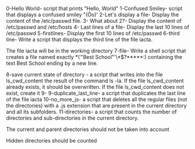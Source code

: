 0-Hello World- script that prints “Hello, World"
1-Confused Smiley- script that displays a confused smiley "(Ôo)'
2-Let's display a file- Display the content of the /etc/passwd file.
3- What about 2?- Display the content of /etc/passwd and /etc/hosts
4- Last lines of a file- Display the last 10 lines of /etc/passwd
5-firstlines- Display the first 10 lines of /etc/passwd
6-third line- Write a script that displays the third line of the file iacta.



The file iacta will be in the working directory
7-file- Write a shell script that creates a file named exactly \*\\'"Best School"\'\\*$\?\*\*\*\*\*:) containing the text Best School ending by a new line.





8-save current state of directory - a script that writes into the file ls_cwd_content the result of the command ls -la. If the file ls_cwd_content already exists, it should be overwritten. If the file ls_cwd_content does not exist, create it
9- 9-duplicate_last_line-  a script that duplicates the last line of the file iacta
10-no_more_js- a script that deletes all the regular files (not the directories) with a .js extension that are present in the current directory and all its subfolders.
11-directories- a script that counts the number of directories and sub-directories in the current directory.



The current and parent directories should not be taken into account

Hidden directories should be counted

